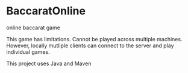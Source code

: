 # BaccaratOnline
online baccarat game

This game has limitations. Cannot be played across multiple machines. However, locally mutliple clients can connect to the server and play individual games.

This project uses Java and Maven
